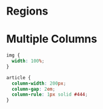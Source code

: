 # Regions

# Multiple Columns

```scss
img {
  width: 100%;}

article {
  column-width: 200px;
  column-gap: 2em;
  column-rule: 1px solid #444;}
```